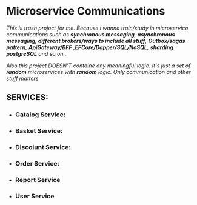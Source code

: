 # Microservice Communications

*This is trash project for me. Because i wanna train/study in microservice communications such as 
**synchronous messaging**, **asynchronous messaging**, **different brokers/ways to include all stuff**, **Outbox/sagas pattern**, **ApiGateway/BFF** ,**EFCore/Dapper/SQL/NoSQL**, **sharding postgreSQL** and so on..*

*Also this project DOESN'T containe any meaningful logic. It's just a set of **random** microservices with **random** logic. Only communication and other stuff matters*

## SERVICES:

- ### Catalog Service:
- ### Basket Service:
- ### Discoiunt Service:
- ### Order Service:
- ### Report Service
- ### User Service